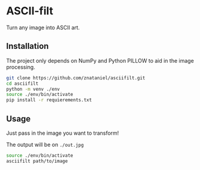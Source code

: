 # ASCII-filt

Turn any image into ASCII art.

## Installation

The project only depends on NumPy and Python PILLOW to aid
in the image processing.

```bash
git clone https://github.com/znataniel/asciifilt.git
cd asciifilt
python -m venv ./env
source ./env/bin/activate
pip install -r requierements.txt
```

## Usage

Just pass in the image you want to transform!

The output will be on `./out.jpg`


```bash
source ./env/bin/activate
asciifilt path/to/image
```
